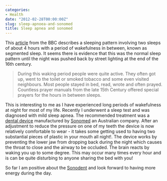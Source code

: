 ```yaml
---
categories:
- Health
date: "2012-02-28T00:00:00Z"
slug: sleep-apnoea-and-sonomed
title: Sleep apnea and sonomed
---
```

This [article][bbc] from the BBC describes a sleeping pattern involving two sleeps of about 4 hours with a period of wakefulness in between, known as segmented sleep. It seems there is evidence that this was the normal sleep pattern until the night was pushed back by street lighting at the end of the 16th century.

> During this waking period people were quite active. They often got up, went to the toilet or smoked tobacco and some even visited neighbours. Most people stayed in bed, read, wrote and often prayed. Countless prayer manuals from the late 15th Century offered special prayers for the hours in between sleeps.

This is interesting to me as I have experienced long periods of wakefulness at night for most of my life. Recently I underwent a sleep test and was diagnosed with mild sleep apnea. The recommended treatment was a [dental device][somnomed] manufactured by [Sonomed][somnomed 2] an Australian company. After an adjustment to reduce the pressure on one of my teeth the device is now relatively comfortable to wear - it takes some getting used to having two substantial pieces of plastic in your mouth all night!. The device works by preventing the lower jaw from dropping back during the night which causes the throat to close and the airway to be occluded. The brain reacts by waking you up to some degree. This may occur many times every hour and is can be quite disturbing to anyone sharing the bed with you!

So far I am positive about the [Sonodent][somnomed 3] and look forward to having more energy during the day.

[bbc]: http://www.bbc.co.uk/news/magazine-16964783
[somnomed]: http://aus.somnomed.com/patients/somnodent-product-information-for-patients/
[somnomed 2]: http://www.somnomed.com.au/
[somnomed 3]: http://aus.somnomed.com/patients/
